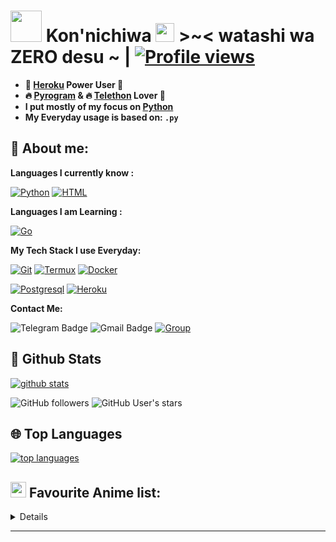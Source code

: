 # <img src="https://i.pinimg.com/originals/01/63/6c/01636c5434cd0462086620c60fdfec16.gif" width="50px"> **Kon'nichiwa <img src="https://raw.githubusercontent.com/MartinHeinz/MartinHeinz/master/wave.gif" width="30px"> >~<** watashi wa ZERO desu ~ | [![Profile views](https://gpvc.arturio.dev/Ryomen-Sukuna)](https://github.com/Ryomen-Sukuna)

- **🐋 [Heroku](https://heroku.com) Power User 💪**
- **🔥 [Pyrogram](https://pyrogram.org) & 🔥 [Telethon](https://github.com/LonamiWebs/Telethon) Lover 💖**
- **I put mostly of my focus on [Python](https://python.org)**
- **My Everyday usage is based on: `.py`**

## 👦 **About me**:

**Languages I currently know :**

[![Python](https://img.shields.io/badge/-Python-%232c3e50?style=flat-square&logo=python)](https://python.org)
[![HTML](https://img.shields.io/badge/-HTML-%232c3e50?style=flat-square&logo=php)](https://whatwg.org)

**Languages I am Learning :**

[![Go](https://img.shields.io/badge/-Go-%232c3e50?style=flat-square&logo=go)](https://golang.org)

**My Tech Stack I use Everyday:**

[![Git](https://img.shields.io/badge/-Git-%23F05032?style=flat-square&logo=git&logoColor=%23ffffff)](https://git-scm.com)
[![Termux](https://img.shields.io/badge/-Termux-%232c3e50?style=flat-square&logo=typescript)](https://termux.com)
[![Docker](https://img.shields.io/badge/-Docker-%23007ACC?style=flat-square&logo=docker)](https://www.docker.com/)

[![Postgresql](https://img.shields.io/badge/-Postgresql-%232c3e50?style=flat-square&logo=postgresql)](https://postgresql.org)
[![Heroku](https://img.shields.io/badge/-Heroku-purple?style=flat-square&logo=heroku)](https://heroku.com)

**Contact Me:**

![Telegram Badge](https://img.shields.io/badge/-ZERO-1ca0f1?style=flat-square&logo=telegram&logoColor=white&link=https://t.me/Anomaliii)
![Gmail Badge](https://img.shields.io/badge/-ryomensukuna83@gmail.com-c14438?style=flat-square&logo=Gmail&logoColor=white&link=ryomensukuna83@gmail.com)
[![Group](https://img.shields.io/badge/dynamic/json?logo=telegram&label=%40RandomAnimeIndonesia&labelColor=282c34&suffix=+members&color=2CA5E0&query=%24.data.totalSubs&url=https%3A%2F%2Fapi.spencerwoo.com%2Fsubstats%2F%3Fsource%3Dtelegram%26queryKey%3DGrup_Anime_Random&longCache=true%22)](https://t.me/Grup_Anime_Random)

##  🐙 **Github Stats**

[![github stats](https://github-readme-stats.vercel.app/api?username=Ryomen-Sukuna&show_icons=true&theme=radical)](https://github.com/Ryomen-Sukuna)

![GitHub followers](https://img.shields.io/github/followers/Ryomen-Sukuna?color=aqua&label=Followers&style=for-the-badge)
![GitHub User's stars](https://img.shields.io/github/stars/Ryomen-Sukuna?affiliations=OWNER&color=aqua&style=for-the-badge)
    
## 🌐 **Top Languages**

[![top languages](https://github-readme-stats.vercel.app/api/top-langs/?username=Ryomen-Sukuna&count_private=true&include_all_commits=true&show_icons=true&theme=radical&layout=compact)](https://github.com/Ryomen-Sukuna)

## <img src="https://i.redd.it/nwu0335ccoz41.png" width="25px"> **Favourite Anime list:**
<details>
<!-- anilist_start-->
 • <a href="https://anilist.co/anime/16498">Shingeki no Kyojin<a><br>
 • <a href="https://anilist.co/anime/21087">One Punch Man<a><br>
 • <a href="https://anilist.co/anime/97668">One Punch Man 2<a><br>2
 • <a href="https://anilist.co/anime/21416">One Punch Man OVA<a><br>
 • <a href="https://anilist.co/anime/21355">Re:Zero kara Hajimeru Isekai Seikatsu<a><br>
 • <a href="https://anilist.co/anime/105333">Dr. STONE<a><br>
 • <a href="https://anilist.co/anime/101759">Yakusoku no Neverland<a><br>
 • <a href="https://anilist.co/anime/108725">Yakusoku no Neverland 2<a><br>
 • <a href="https://anilist.co/anime/20853">Aldnoah.Zero 2<a><br>
 • <a href="https://anilist.co/anime/20632">Aldnoah.Zero<a><br>
 • <a href="https://anilist.co/anime/101351">Happy Sugar Life<a><br>
 • <a href="https://anilist.co/anime/226">Elfen Lied<a><br>
 • <a href="https://anilist.co/anime/19603">Fate/stay night: Unlimited Blade Works<a><br>
 • <a href="https://anilist.co/anime/20792">Fate/stay night: Unlimited Blade Works 2nd Season<a><br>
 • <a href="https://anilist.co/anime/356">Fate/stay night<a><br>
 • <a href="https://anilist.co/anime/20791">Fate/stay night [Heaven's Feel] I. presage flower<a><br>
<!-- anilist_end-->
</details>

---------------------
